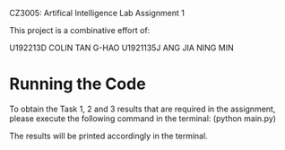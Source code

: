 CZ3005: Artifical Intelligence Lab Assignment 1

This project is a combinative effort of:

U192213D COLIN TAN G-HAO
U1921135J ANG JIA NING MIN

# Running the Code 

To obtain the Task 1, 2 and 3 results that are required in the assignment, 
please execute the following command in the terminal: 
(python main.py)

The results will be printed accordingly in the terminal.

